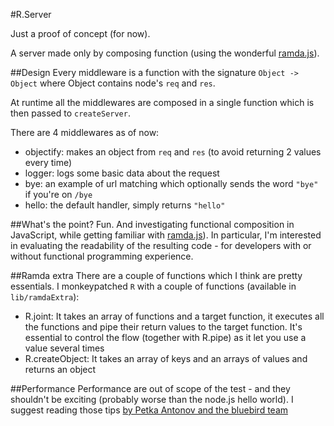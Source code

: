 #R.Server

Just a proof of concept (for now).

A server made only by composing function (using the wonderful [ramda.js](http://ramdajs.com/)).

##Design
Every middleware is a function with the signature `Object -> Object` where Object contains node's `req` and `res`.

At runtime all the middlewares are composed in a single function which is then passed to `createServer`.

There are 4 middlewares as of now:

 - objectify: makes an object from `req` and `res` (to avoid returning 2 values every time)
 - logger: logs some basic data about the request
 - bye: an example of url matching which optionally sends the word `"bye"` if you're on `/bye`
 - hello: the default handler, simply returns `"hello"`
 
##What's the point?
Fun. And investigating functional composition in JavaScript, while getting familiar with [ramda.js](http://ramdajs.com/)).
In particular, I'm interested in evaluating the readability of the resulting code - for developers with or without functional programming experience.

##Ramda extra
There are a couple of functions which I think are pretty essentials.
I monkeypatched `R` with a couple of functions (available in `lib/ramdaExtra`):

 - R.joint: It takes an array of functions and a target function, it executes all the functions and pipe their return values to the target function. It's essential to control the flow (together with R.pipe) as it let you use a value several times
 - R.createObject: It takes an array of keys and an arrays of values and returns an object 
 
##Performance
Performance are out of scope of the test - and they shouldn't be exciting (probably worse than the node.js hello world). 
I suggest reading those tips [by Petka Antonov and the bluebird team](https://github.com/petkaantonov/bluebird/wiki/Optimization-killers)
